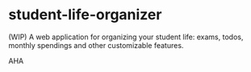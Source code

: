 # student-life-organizer
(WIP) A web application for organizing your student life: exams, todos, monthly spendings and other customizable features.

AHA